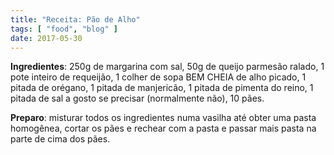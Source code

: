 ```yaml
---
title: "Receita: Pão de Alho"
tags: [ "food", "blog" ]
date: 2017-05-30
---
```


**Ingredientes**: 250g de margarina com sal, 50g de queijo parmesão ralado, 1 pote inteiro de requeijão, 1 colher de sopa BEM CHEIA de alho picado, 1 pitada de orégano, 1 pitada de manjericão, 1 pitada de pimenta do reino, 1 pitada de sal a gosto se precisar (normalmente não), 10 pães.

**Preparo**: misturar todos os ingredientes numa vasilha até obter uma pasta homogênea, cortar os pães e rechear com a pasta e passar mais pasta na parte de cima dos pães.
